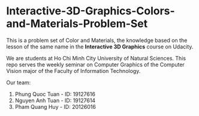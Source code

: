 # Interactive-3D-Graphics-Colors-and-Materials-Problem-Set
This is a problem set of Color and Materials, the knowledge based on the lesson of the same name in the **Interactive 3D Graphics** course on Udacity.

We are students at Ho Chi Minh City University of Natural Sciences. This repo serves the weekly seminar on Computer Graphics of the Computer Vision major of the Faculty of Information Technology.

Our team:
1. Phung Quoc Tuan - ID: 19127616
2. Nguyen Anh Tuan - ID: 19127614
3. Pham Quang Huy - ID: 20126016

